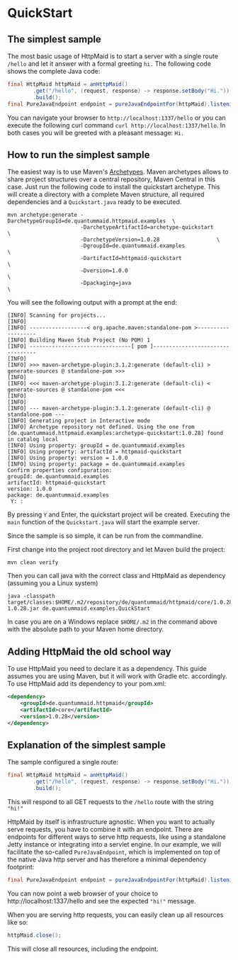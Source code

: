 # QuickStart

## The simplest sample
The most basic usage of HttpMaid is to start a server with a single route `/hello` 
and let it answer with a formal greeting `hi.`
The following code shows the complete Java code:
<!---[CodeSnippet] (quickstart)-->
```java
final HttpMaid httpMaid = anHttpMaid()
        .get("/hello", (request, response) -> response.setBody("Hi."))
        .build();
final PureJavaEndpoint endpoint = pureJavaEndpointFor(httpMaid).listeningOnThePort(1337);
```
You can navigate your browser to `http://localhost:1337/hello` 
or you can execute the following curl command `curl http://localhost:1337/hello`.
In both cases you will be greeted with a pleasant message: `Hi.`

## How to run the simplest sample
The easiest way is to use Maven's 
[Archetypes](https://maven.apache.org/guides/introduction/introduction-to-archetypes.html).
Maven archetypes allows to share project structures over a central repository, Maven Central
in this case. Just run the following code to install the quickstart archetype. This will
create a directory with a complete Maven structure, all required dependencies and 
a `Quickstart.java` ready to be executed.

```
mvn archetype:generate -DarchetypeGroupId=de.quantummaid.httpmaid.examples  \ 
                       -DarchetypeArtifactId=archetype-quickstart           \
                       -DarchetypeVersion=1.0.28                  \
                       -DgroupId=de.quantummaid.examples                    \
                       -DartifactId=httpmaid-quickstart                     \
                       -Dversion=1.0.0                                      \
                       -Dpackaging=java                                     \
 ```

You will see the following output with a prompt at the end:

```
[INFO] Scanning for projects...
[INFO] 
[INFO] ------------------< org.apache.maven:standalone-pom >-------------------
[INFO] Building Maven Stub Project (No POM) 1
[INFO] --------------------------------[ pom ]---------------------------------
[INFO] 
[INFO] >>> maven-archetype-plugin:3.1.2:generate (default-cli) > generate-sources @ standalone-pom >>>
[INFO] 
[INFO] <<< maven-archetype-plugin:3.1.2:generate (default-cli) < generate-sources @ standalone-pom <<<
[INFO] 
[INFO] 
[INFO] --- maven-archetype-plugin:3.1.2:generate (default-cli) @ standalone-pom ---
[INFO] Generating project in Interactive mode
[INFO] Archetype repository not defined. Using the one from [de.quantummaid.httpmaid.examples:archetype-quickstart:1.0.28] found in catalog local
[INFO] Using property: groupId = de.quantummaid.examples
[INFO] Using property: artifactId = httpmaid-quickstart
[INFO] Using property: version = 1.0.0
[INFO] Using property: package = de.quantummaid.examples
Confirm properties configuration:
groupId: de.quantummaid.examples
artifactId: httpmaid-quickstart
version: 1.0.0
package: de.quantummaid.examples
 Y: : 
```
By pressing `Y` and Enter, the quickstart project will be created.
Executing the `main` function of the `Quickstart.java` will start the example server.

Since the sample is so simple, it can be run from the commandline.

First change into the project root directory and let Maven build the project:

```
mvn clean verify
```

Then you can call java with the correct class and HttpMaid as dependency 
(assuming you a Linux system)
```
java -classpath target/classes:$HOME/.m2/repository/de/quantummaid/httpmaid/core/1.0.28/core-1.0.28.jar de.quantummaid.examples.QuickStart
```
In case you are on a Windows replace `$HOME/.m2` in the command above with the absolute path to your Maven
home directory. 


## Adding HttpMaid the old school way
To use HttpMaid you need to declare it as a dependency.
This guide assumes you are using Maven, but it will work with Gradle etc. accordingly.
To use HttpMaid add its dependency to your pom.xml:
<!---[CodeSnippet] (coreDep)-->
```xml
<dependency>
    <groupId>de.quantummaid.httpmaid</groupId>
    <artifactId>core</artifactId>
    <version>1.0.28</version>
</dependency>
```

## Explanation of the simplest sample
The sample configured a single route:
<!---[CodeSnippet] (quickstartPart1)-->
```java
final HttpMaid httpMaid = anHttpMaid()
        .get("/hello", (request, response) -> response.setBody("Hi."))
        .build();
```

This will respond to all GET requests to the `/hello` route with the string `"hi!"`


HttpMaid by itself is infrastructure agnostic. When you want to actually serve
requests, you have to combine it with an endpoint. There are endpoints for
different ways to serve http requests, like using a standalone Jetty instance
or integrating into a servlet engine. In our example, we will facilitate the
so-called `PureJavaEndpoint`, which is implemented on top of the native Java http
server and has therefore a minimal dependency footprint:
<!---[CodeSnippet] (quickstartPart2)-->
```java
final PureJavaEndpoint endpoint = pureJavaEndpointFor(httpMaid).listeningOnThePort(1337);
```

You can now point a web browser of your choice to http://localhost:1337/hello and
see the expected `"hi!"` message.

When you are serving http requests, you can easily clean up all resources like so:
<!---[CodeSnippet] (quickstartPart3)-->
```java
httpMaid.close();
```

This will close all resources, including the endpoint.